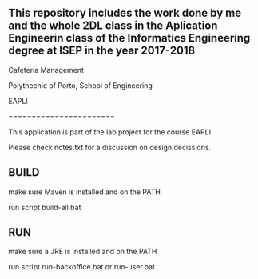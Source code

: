 ## This repository includes the work done by me and the whole 2DL class in the Aplication Engineerin class of the Informatics Engineering degree at ISEP in the year 2017-2018


Cafeteria Management

Polythecnic of Porto, School of Engineering

EAPLI 

=======================

This application is part of the lab project for the course EAPLI.

Please check notes.txt for a discussion on design decissions.

BUILD
------

make sure Maven is installed and on the PATH

run script 
	build-all.bat


RUN
------

make sure a JRE is installed and on the PATH

run script 
	run-backoffice.bat 
or 
	run-user.bat
